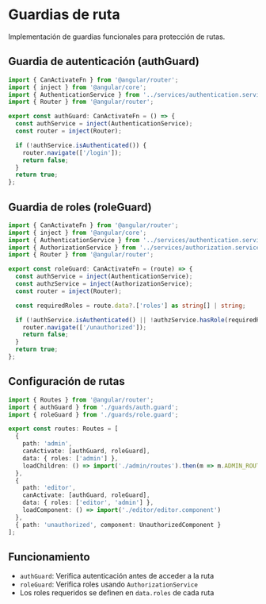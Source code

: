 # Guardias de ruta
Implementación de guardias funcionales para protección de rutas.

## Guardia de autenticación (authGuard)
```typescript
import { CanActivateFn } from '@angular/router';
import { inject } from '@angular/core';
import { AuthenticationService } from '../services/authentication.service';
import { Router } from '@angular/router';

export const authGuard: CanActivateFn = () => {
  const authService = inject(AuthenticationService);
  const router = inject(Router);

  if (!authService.isAuthenticated()) {
    router.navigate(['/login']);
    return false;
  }
  return true;
};
```

## Guardia de roles (roleGuard)
```typescript
import { CanActivateFn } from '@angular/router';
import { inject } from '@angular/core';
import { AuthenticationService } from '../services/authentication.service';
import { AuthorizationService } from '../services/authorization.service';
import { Router } from '@angular/router';

export const roleGuard: CanActivateFn = (route) => {
  const authService = inject(AuthenticationService);
  const authzService = inject(AuthorizationService);
  const router = inject(Router);

  const requiredRoles = route.data?.['roles'] as string[] | string;

  if (!authService.isAuthenticated() || !authzService.hasRole(requiredRoles)) {
    router.navigate(['/unauthorized']);
    return false;
  }
  return true;
};
```

## Configuración de rutas
```typescript
import { Routes } from '@angular/router';
import { authGuard } from './guards/auth.guard';
import { roleGuard } from './guards/role.guard';

export const routes: Routes = [
  {
    path: 'admin',
    canActivate: [authGuard, roleGuard],
    data: { roles: ['admin'] },
    loadChildren: () => import('./admin/routes').then(m => m.ADMIN_ROUTES)
  },
  {
    path: 'editor',
    canActivate: [authGuard, roleGuard],
    data: { roles: ['editor', 'admin'] },
    loadComponent: () => import('./editor/editor.component')
  },
  { path: 'unauthorized', component: UnauthorizedComponent }
];
```

## Funcionamiento
- `authGuard`: Verifica autenticación antes de acceder a la ruta
- `roleGuard`: Verifica roles usando `AuthorizationService`
- Los roles requeridos se definen en `data.roles` de cada ruta
